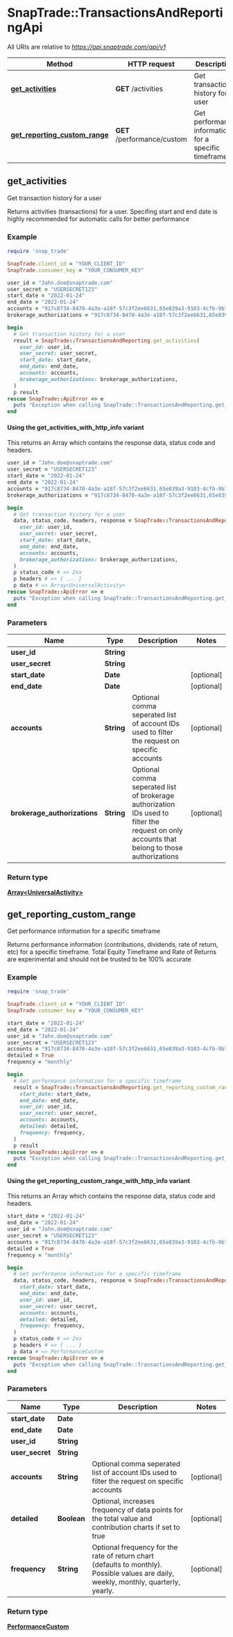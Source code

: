 # SnapTrade::TransactionsAndReportingApi

All URIs are relative to *https://api.snaptrade.com/api/v1*

| Method | HTTP request | Description |
| ------ | ------------ | ----------- |
| [**get_activities**](TransactionsAndReportingApi.md#get_activities) | **GET** /activities | Get transaction history for a user |
| [**get_reporting_custom_range**](TransactionsAndReportingApi.md#get_reporting_custom_range) | **GET** /performance/custom | Get performance information for a specific timeframe |

## get_activities

Get transaction history for a user

Returns activities (transactions) for a user. Specifing start and end date is highly recommended for automatic calls for better performance

### Example

```ruby
require 'snap_trade'

SnapTrade.client_id = "YOUR_CLIENT_ID"
SnapTrade.consumer_key = "YOUR_CONSUMER_KEY"

user_id = "John.doe@snaptrade.com"
user_secret = "USERSECRET123"
start_date = "2022-01-24"
end_date = "2022-01-24"
accounts = "917c8734-8470-4a3e-a18f-57c3f2ee6631,65e839a3-9103-4cfb-9b72-2071ef80c5f2"
brokerage_authorizations = "917c8734-8470-4a3e-a18f-57c3f2ee6631,65e839a3-9103-4cfb-9b72-2071ef80c5f2"

begin
  # Get transaction history for a user
  result = SnapTrade::TransactionsAndReporting.get_activities(
    user_id: user_id,
    user_secret: user_secret,
    start_date: start_date,
    end_date: end_date,
    accounts: accounts,
    brokerage_authorizations: brokerage_authorizations,
  )
  p result
rescue SnapTrade::ApiError => e
  puts "Exception when calling SnapTrade::TransactionsAndReporting.get_activities: #{e}"
end
```

#### Using the get_activities_with_http_info variant

This returns an Array which contains the response data, status code and headers.

```ruby
user_id = "John.doe@snaptrade.com"
user_secret = "USERSECRET123"
start_date = "2022-01-24"
end_date = "2022-01-24"
accounts = "917c8734-8470-4a3e-a18f-57c3f2ee6631,65e839a3-9103-4cfb-9b72-2071ef80c5f2"
brokerage_authorizations = "917c8734-8470-4a3e-a18f-57c3f2ee6631,65e839a3-9103-4cfb-9b72-2071ef80c5f2"

begin
  # Get transaction history for a user
  data, status_code, headers, response = SnapTrade::TransactionsAndReporting.get_activities_with_http_info(
    user_id: user_id,
    user_secret: user_secret,
    start_date: start_date,
    end_date: end_date,
    accounts: accounts,
    brokerage_authorizations: brokerage_authorizations,
  )
  p status_code # => 2xx
  p headers # => { ... }
  p data # => Array<UniversalActivity>
rescue SnapTrade::ApiError => e
  puts "Exception when calling SnapTrade::TransactionsAndReporting.get_activities: #{e}"
end
```

### Parameters

| Name | Type | Description | Notes |
| ---- | ---- | ----------- | ----- |
| **user_id** | **String** |  |  |
| **user_secret** | **String** |  |  |
| **start_date** | **Date** |  | [optional] |
| **end_date** | **Date** |  | [optional] |
| **accounts** | **String** | Optional comma seperated list of account IDs used to filter the request on specific accounts | [optional] |
| **brokerage_authorizations** | **String** | Optional comma seperated list of brokerage authorization IDs used to filter the request on only accounts that belong to those authorizations | [optional] |

### Return type

[**Array&lt;UniversalActivity&gt;**](UniversalActivity.md)

## get_reporting_custom_range

Get performance information for a specific timeframe

Returns performance information (contributions, dividends, rate of return, etc) for a specific timeframe. Total Equity Timeframe and Rate of Returns are experimental and should not be trusted to be 100% accurate

### Example

```ruby
require 'snap_trade'

SnapTrade.client_id = "YOUR_CLIENT_ID"
SnapTrade.consumer_key = "YOUR_CONSUMER_KEY"

start_date = "2022-01-24"
end_date = "2022-01-24"
user_id = "John.doe@snaptrade.com"
user_secret = "USERSECRET123"
accounts = "917c8734-8470-4a3e-a18f-57c3f2ee6631,65e839a3-9103-4cfb-9b72-2071ef80c5f2"
detailed = True
frequency = "monthly"

begin
  # Get performance information for a specific timeframe
  result = SnapTrade::TransactionsAndReporting.get_reporting_custom_range(
    start_date: start_date,
    end_date: end_date,
    user_id: user_id,
    user_secret: user_secret,
    accounts: accounts,
    detailed: detailed,
    frequency: frequency,
  )
  p result
rescue SnapTrade::ApiError => e
  puts "Exception when calling SnapTrade::TransactionsAndReporting.get_reporting_custom_range: #{e}"
end
```

#### Using the get_reporting_custom_range_with_http_info variant

This returns an Array which contains the response data, status code and headers.

```ruby
start_date = "2022-01-24"
end_date = "2022-01-24"
user_id = "John.doe@snaptrade.com"
user_secret = "USERSECRET123"
accounts = "917c8734-8470-4a3e-a18f-57c3f2ee6631,65e839a3-9103-4cfb-9b72-2071ef80c5f2"
detailed = True
frequency = "monthly"

begin
  # Get performance information for a specific timeframe
  data, status_code, headers, response = SnapTrade::TransactionsAndReporting.get_reporting_custom_range_with_http_info(
    start_date: start_date,
    end_date: end_date,
    user_id: user_id,
    user_secret: user_secret,
    accounts: accounts,
    detailed: detailed,
    frequency: frequency,
  )
  p status_code # => 2xx
  p headers # => { ... }
  p data # => PerformanceCustom
rescue SnapTrade::ApiError => e
  puts "Exception when calling SnapTrade::TransactionsAndReporting.get_reporting_custom_range: #{e}"
end
```

### Parameters

| Name | Type | Description | Notes |
| ---- | ---- | ----------- | ----- |
| **start_date** | **Date** |  |  |
| **end_date** | **Date** |  |  |
| **user_id** | **String** |  |  |
| **user_secret** | **String** |  |  |
| **accounts** | **String** | Optional comma seperated list of account IDs used to filter the request on specific accounts | [optional] |
| **detailed** | **Boolean** | Optional, increases frequency of data points for the total value and contribution charts if set to true | [optional] |
| **frequency** | **String** | Optional frequency for the rate of return chart (defaults to monthly). Possible values are daily, weekly, monthly, quarterly, yearly. | [optional] |

### Return type

[**PerformanceCustom**](PerformanceCustom.md)

